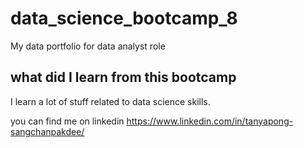 # data_science_bootcamp_8
My data portfolio for data analyst role

## what did I learn from this bootcamp

I learn a lot of stuff related to data science skills. 

you can find me on linkedin https://www.linkedin.com/in/tanyapong-sangchanpakdee/
